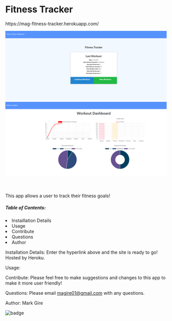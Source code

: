 # Fitness Tracker

<p> https://mag-fitness-tracker.herokuapp.com/ </p>

![mainScreen](./public/Assets/screen1.png)
![mainScreen](./public/Assets/screen2.png)
<br>
<br>
<br>
<p>This app allows a user to track their fitness goals!</p>

 <h5>Table of Contents:</h5>
  <li> Instaillation Details </li>
  <li> Usage </li>
  <li> Contribute </li>
  <li> Questions </li>
  <li> Author </li>
 
 Installation Details: 
 Enter the hyperlink above and the site is ready to go! Hosted by Heroku.

 Usage:
 

 Contribute:
 Please feel free to make suggestions and changes to this app to make it more user friendly!

 Questions:
 Please email magire01@gmail.com with any questions.

 


Author: Mark Gire

 ![badge](https://img.shields.io/badge/license-MG-brightgreen) 
